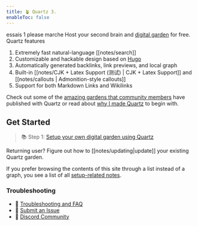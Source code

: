 ```yaml
---
title: 🪴 Quartz 3.
enableToc: false
---
```

essais 1 please marche
Host your second brain and [digital garden](https://jzhao.xyz/posts/networked-thought) for free. Quartz features

1. Extremely fast natural-language [[notes/search]]
2. Customizable and hackable design based on [Hugo](https://gohugo.io/)
3. Automatically generated backlinks, link previews, and local graph
4. Built-in [[notes/CJK + Latex Support (测试) | CJK + Latex Support]] and [[notes/callouts | Admonition-style callouts]]
5. Support for both Markdown Links and Wikilinks

Check out some of the [amazing gardens that community members](notes/showcase.md) have published with Quartz or read about [why I made Quartz](notes/philosophy.md) to begin with.

## Get Started
> 📚 Step 1: [Setup your own digital garden using Quartz](notes/setup.md)

Returning user? Figure out how to [[notes/updating|update]] your existing Quartz garden.

If you prefer browsing the contents of this site through a list instead of a graph, you see a list of all [setup-related notes](/tags/setup).

### Troubleshooting
- 🚧 [Troubleshooting and FAQ](notes/troubleshooting.md)
- 🐛 [Submit an Issue](https://github.com/jackyzha0/quartz/issues)
- 👀 [Discord Community](https://discord.gg/cRFFHYye7t)

